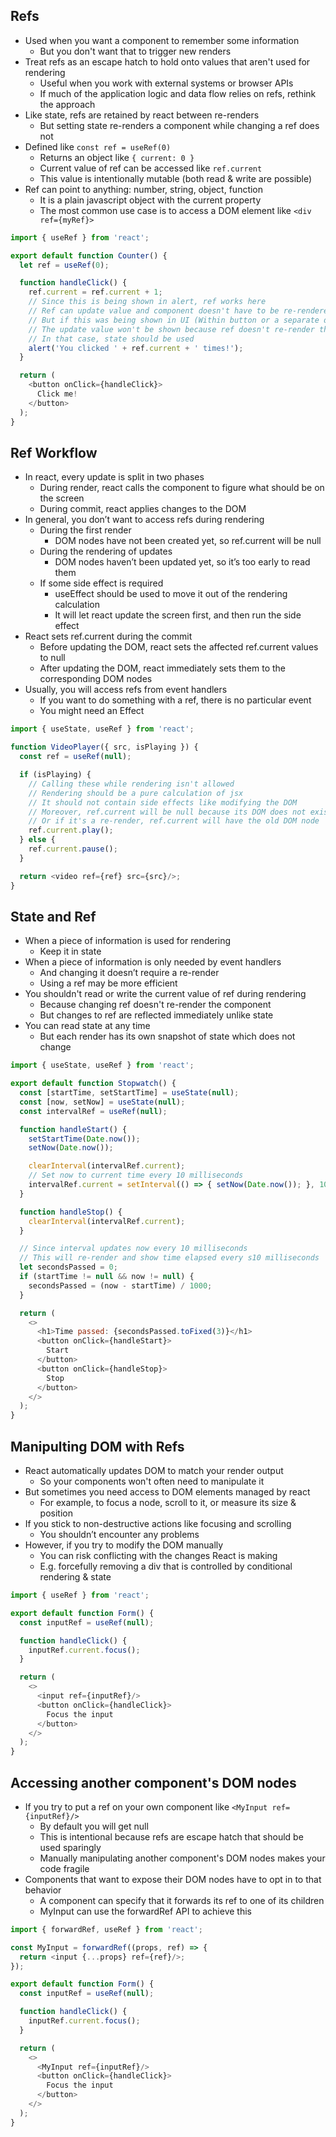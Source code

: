 ## Refs
- Used when you want a component to remember some information
  - But you don't want that to trigger new renders
- Treat refs as an escape hatch to hold onto values that aren't used for rendering
  - Useful when you work with external systems or browser APIs
  - If much of the application logic and data flow relies on refs, rethink the approach
- Like state, refs are retained by react between re-renders
  - But setting state re-renders a component while changing a ref does not
- Defined like `const ref = useRef(0)`
  - Returns an object like `{ current: 0 }`
  - Current value of ref can be accessed like `ref.current`
  - This value is intentionally mutable (both read & write are possible)
- Ref can point to anything: number, string, object, function
  - It is a plain javascript object with the current property
  - The most common use case is to access a DOM element like `<div ref={myRef}>`

```js
import { useRef } from 'react';

export default function Counter() {
  let ref = useRef(0);

  function handleClick() {
    ref.current = ref.current + 1;
    // Since this is being shown in alert, ref works here
    // Ref can update value and component doesn't have to be re-rendered
    // But if this was being shown in UI (Within button or a separate div)
    // The update value won't be shown because ref doesn't re-render these component
    // In that case, state should be used
    alert('You clicked ' + ref.current + ' times!');
  }

  return (
    <button onClick={handleClick}>
      Click me!
    </button>
  );
}
```

## Ref Workflow
- In react, every update is split in two phases
  - During render, react calls the component to figure what should be on the screen
  - During commit, react applies changes to the DOM
- In general, you don’t want to access refs during rendering
  - During the first render
    - DOM nodes have not been created yet, so ref.current will be null
  - During the rendering of updates
    - DOM nodes haven’t been updated yet, so it’s too early to read them
  - If some side effect is required
    - useEffect should be used to move it out of the rendering calculation
    - It will let react update the screen first, and then run the side effect
- React sets ref.current during the commit
  - Before updating the DOM, react sets the affected ref.current values to null
  - After updating the DOM, react immediately sets them to the corresponding DOM nodes
- Usually, you will access refs from event handlers
  - If you want to do something with a ref, there is no particular event
  - You might need an Effect

```js
import { useState, useRef } from 'react';

function VideoPlayer({ src, isPlaying }) {
  const ref = useRef(null);

  if (isPlaying) {
    // Calling these while rendering isn't allowed
    // Rendering should be a pure calculation of jsx
    // It should not contain side effects like modifying the DOM
    // Moreover, ref.current will be null because its DOM does not exist yet
    // Or if it's a re-render, ref.current will have the old DOM node
    ref.current.play();
  } else {
    ref.current.pause();
  }

  return <video ref={ref} src={src}/>;
}
```

## State and Ref
- When a piece of information is used for rendering
  - Keep it in state
- When a piece of information is only needed by event handlers
  - And changing it doesn’t require a re-render
  - Using a ref may be more efficient
- You shouldn't read or write the current value of ref during rendering
  - Because changing ref doesn't re-render the component
  - But changes to ref are reflected immediately unlike state
- You can read state at any time
  - But each render has its own snapshot of state which does not change

```js
import { useState, useRef } from 'react';

export default function Stopwatch() {
  const [startTime, setStartTime] = useState(null);
  const [now, setNow] = useState(null);
  const intervalRef = useRef(null);

  function handleStart() {
    setStartTime(Date.now());
    setNow(Date.now());

    clearInterval(intervalRef.current);
    // Set now to current time every 10 milliseconds
    intervalRef.current = setInterval(() => { setNow(Date.now()); }, 10);
  }

  function handleStop() {
    clearInterval(intervalRef.current);
  }

  // Since interval updates now every 10 milliseconds
  // This will re-render and show time elapsed every s10 milliseconds
  let secondsPassed = 0;
  if (startTime != null && now != null) {
    secondsPassed = (now - startTime) / 1000;
  }

  return (
    <>
      <h1>Time passed: {secondsPassed.toFixed(3)}</h1>
      <button onClick={handleStart}>
        Start
      </button>
      <button onClick={handleStop}>
        Stop
      </button>
    </>
  );
}
```

## Manipulting DOM with Refs
- React automatically updates DOM to match your render output
  - So your components won't often need to manipulate it
- But sometimes you need access to DOM elements managed by react
  - For example, to focus a node, scroll to it, or measure its size & position
- If you stick to non-destructive actions like focusing and scrolling
  - You shouldn’t encounter any problems
- However, if you try to modify the DOM manually
  - You can risk conflicting with the changes React is making
  - E.g. forcefully removing a div that is controlled by conditional rendering & state

```js
import { useRef } from 'react';

export default function Form() {
  const inputRef = useRef(null);

  function handleClick() {
    inputRef.current.focus();
  }

  return (
    <>
      <input ref={inputRef}/>
      <button onClick={handleClick}>
        Focus the input
      </button>
    </>
  );
}
```

## Accessing another component's DOM nodes
- If you try to put a ref on your own component like `<MyInput ref={inputRef}/>`
  - By default you will get null
  - This is intentional because refs are escape hatch that should be used sparingly
  - Manually manipulating another component's DOM nodes makes your code fragile
- Components that want to expose their DOM nodes have to opt in to that behavior
  - A component can specify that it forwards its ref to one of its children
  - MyInput can use the forwardRef API to achieve this

```js
import { forwardRef, useRef } from 'react';

const MyInput = forwardRef((props, ref) => {
  return <input {...props} ref={ref}/>;
});

export default function Form() {
  const inputRef = useRef(null);

  function handleClick() {
    inputRef.current.focus();
  }

  return (
    <>
      <MyInput ref={inputRef}/>
      <button onClick={handleClick}>
        Focus the input
      </button>
    </>
  );
}
```
